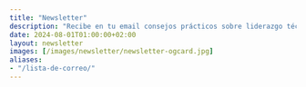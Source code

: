 ```yaml
---
title: "Newsletter"
description: "Recibe en tu email consejos prácticos sobre liderazgo técnico, buenas prácticas de programación y desarrollo de producto."
date: 2024-08-01T01:00:00+02:00
layout: newsletter
images: [/images/newsletter/newsletter-ogcard.jpg]
aliases:
- "/lista-de-correo/"
---
```

